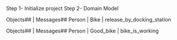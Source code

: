 Step 1- Initialize project
Step 2- Domain Model

Objects##    |     Messages##
Person       |
Bike         |  release_by_docking_station

Objects##    |     Messages##
Person       |
Good_bike    |  bike_is_working
